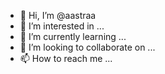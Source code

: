 - 👋 Hi, I’m @aastraa
- 👀 I’m interested in ...
- 🌱 I’m currently learning ...
- 💞️ I’m looking to collaborate on ...
- 📫 How to reach me ...

<!---
aastraa/aastraa is a ✨ special ✨ repository because its `README.md` (this file) appears on your GitHub profile.
You can click the Preview link to take a look at your changes.
--->
